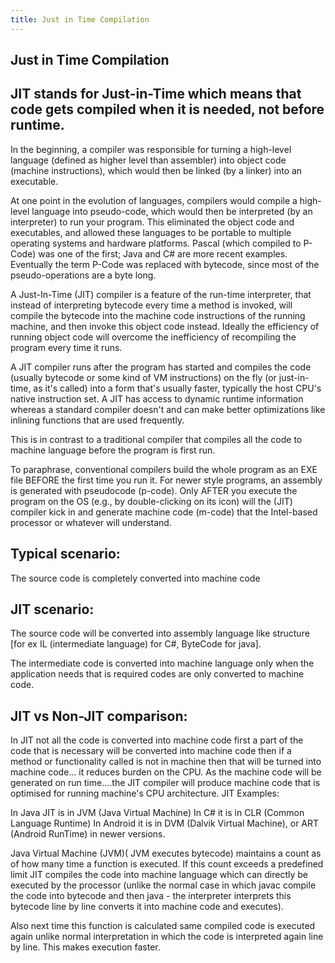 ```yaml
---
title: Just in Time Compilation
---
```

## Just in Time Compilation

## JIT stands for Just-in-Time which means that code gets compiled when it is needed, not before runtime.

In the beginning, a compiler was responsible for turning a high-level language (defined as higher level than assembler) into object code (machine instructions), which would then be linked (by a linker) into an executable.

At one point in the evolution of languages, compilers would compile a high-level language into pseudo-code, which would then be interpreted (by an interpreter) to run your program. This eliminated the object code and executables, and allowed these languages to be portable to multiple operating systems and hardware platforms. Pascal (which compiled to P-Code) was one of the first; Java and C# are more recent examples. Eventually the term P-Code was replaced with bytecode, since most of the pseudo-operations are a byte long.

A Just-In-Time (JIT) compiler is a feature of the run-time interpreter, that instead of interpreting bytecode every time a method is invoked, will compile the bytecode into the machine code instructions of the running machine, and then invoke this object code instead. Ideally the efficiency of running object code will overcome the inefficiency of recompiling the program every time it runs.

A JIT compiler runs after the program has started and compiles the code (usually bytecode or some kind of VM instructions) on the fly (or just-in-time, as it's called) into a form that's usually faster, typically the host CPU's native instruction set. A JIT has access to dynamic runtime information whereas a standard compiler doesn't and can make better optimizations like inlining functions that are used frequently.

This is in contrast to a traditional compiler that compiles all the code to machine language before the program is first run.

To paraphrase, conventional compilers build the whole program as an EXE file BEFORE the first time you run it. For newer style programs, an assembly is generated with pseudocode (p-code). Only AFTER you execute the program on the OS (e.g., by double-clicking on its icon) will the (JIT) compiler kick in and generate machine code (m-code) that the Intel-based processor or whatever will understand.

## Typical scenario:

The source code is completely converted into machine code

## JIT scenario:

The source code will be converted into assembly language like structure [for ex IL (intermediate language) for C#, ByteCode for java].

The intermediate code is converted into machine language only when the application needs that is required codes are only converted to machine code.

## JIT vs Non-JIT comparison:

In JIT not all the code is converted into machine code first a part of the code that is necessary will be converted into machine code then if a method or functionality called is not in machine then that will be turned into machine code... it reduces burden on the CPU.
As the machine code will be generated on run time....the JIT compiler will produce machine code that is optimised for running machine's CPU architecture.
JIT Examples:

In Java JIT is in JVM (Java Virtual Machine)
In C# it is in CLR (Common Language Runtime)
In Android it is in DVM (Dalvik Virtual Machine), or ART (Android RunTime) in newer versions.

Java Virtual Machine (JVM)( JVM executes bytecode) maintains a count as of how many time a function is executed. If this count exceeds a predefined limit JIT compiles the code into machine language which can directly be executed by the processor (unlike the normal case in which javac compile the code into bytecode and then java - the interpreter interprets this bytecode line by line converts it into machine code and executes).

Also next time this function is calculated same compiled code is executed again unlike normal interpretation in which the code is interpreted again line by line. This makes execution faster.

